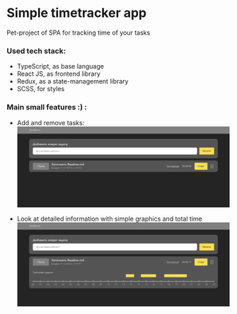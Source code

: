 # Simple timetracker app #
Pet-project of SPA for tracking time of your tasks

### Used tech stack: ###
- TypeScript, as base language
- React JS, as frontend library
- Redux, as a state-management library
- SCSS, for styles

### Main small features :) : ###
- Add and remove tasks:
![Input and list of tasks](./readmeAssets/screen.png "Input and list of tasks")

- Look at detailed information with simple graphics and total time
![Detailed information](./readmeAssets/screen2.png "Detailed information")
